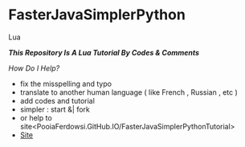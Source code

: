 # FasterJavaSimplerPython
Lua

***This Repository Is A Lua Tutorial By Codes & Comments***

*How Do I Help?*
* fix the misspelling and typo
* translate to another human language ( like French , Russian , etc )
* add codes and tutorial
* simpler : start &| fork
* or help to site<PooiaFerdowsi.GitHub.IO/FasterJavaSimplerPythonTutorial>
* [Site](https://PooiaFerdowsi.GitHub.IO/FasterJavaSimplerPythonTutorial)
